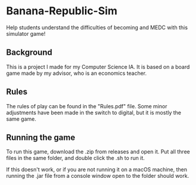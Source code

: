 # Banana-Republic-Sim
Help students understand the difficulties of becoming and MEDC with this simulator game!


## Background

This is a project I made for my Computer Science IA. It is based on a board game made by my advisor, who is an economics teacher. 

## Rules

The rules of play can be found in the "Rules.pdf" file. Some minor adjustments have been made in the switch to digital, but it is mostly the same game. 

## Running the game

To run this game, download the .zip from releases and open it. Put all three files in the same folder, and double click the .sh to run it. 

If this doesn't work, or if you are not running it on a macOS machine, then running the .jar file from a console window open to the folder should work.
